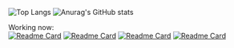 ![Top Langs](https://github-readme-stats.vercel.app/api/top-langs/?username=thalesinacioo&layout=compact&langs_count=8&theme=cobalt&)
![Anurag's GitHub stats](https://github-readme-stats.vercel.app/api?username=thalesinacioo&show_icons=true&theme=cobalt&count_private=true&hide=issues,prs)<br>

Working now: <br>
[![Readme Card](https://github-readme-stats.vercel.app/api/pin/?username=thalesinacioo&repo=how2&theme=cobalt)](https://github.com/anuraghazra/github-readme-stats)
[![Readme Card](https://github-readme-stats.vercel.app/api/pin/?username=thalesinacioo&repo=how2&theme=cobalt)](https://github.com/anuraghazra/github-readme-stats)
[![Readme Card](https://github-readme-stats.vercel.app/api/pin/?username=thalesinacioo&repo=how2&theme=cobalt)](https://github.com/anuraghazra/github-readme-stats)
[![Readme Card](https://github-readme-stats.vercel.app/api/pin/?username=thalesinacioo&repo=how2&theme=cobalt)](https://github.com/anuraghazra/github-readme-stats)

